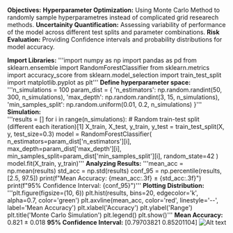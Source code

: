 **Objectives:** 
**Hyperparameter Optimization:** Using Monte Carlo Method to randomly sample hyperparametres instead of complicated grid researech methods. 
**Uncertainity Quantification:** Assessing variability of performance of the model across different test splits and parameter combinations. 
**Risk Evaluation:** Providing Confidence intervals and probability distributions for model accuracy. 

**Import Libraries:** 
'''import numpy as np
import pandas as pd
from sklearn.ensemble import RandomForestClassifier
from sklearn.metrics import accuracy_score
from sklearn.model_selection import train_test_split
import matplotlib.pyplot as plt''' 
**Define hyperparameter space:** 
'''n_simulations = 100
param_dist = {
    'n_estimators': np.random.randint(50, 300, n_simulations),
    'max_depth': np.random.randint(3, 15, n_simulations),
    'min_samples_split': np.random.uniform(0.01, 0.2, n_simulations)
}''' 
**Simulation:**  
'''results = []
for i in range(n_simulations):
    # Random train-test split (different each iteration)[1]
    X_train, X_test, y_train, y_test = train_test_split(X, y, test_size=0.3)
    model = RandomForestClassifier(
        n_estimators=param_dist['n_estimators'][i],
        max_depth=param_dist['max_depth'][i],
        min_samples_split=param_dist['min_samples_split'][i],
        random_state=42
    )
    model.fit(X_train, y_train)''' 
**Analyzing Results:** 
'''mean_acc = np.mean(results)
std_acc = np.std(results)
conf_95 = np.percentile(results, [2.5, 97.5])
print(f"Mean Accuracy: {mean_acc:.3f} ± {std_acc:.3f}")
print(f"95% Confidence Interval: {conf_95}")''' 
**Plotting Distribution:** 
'''plt.figure(figsize=(10, 6))
plt.hist(results, bins=20, edgecolor='k', alpha=0.7, color='green')
plt.axvline(mean_acc, color='red', linestyle='--', label='Mean Accuracy')
plt.xlabel('Accuracy')
plt.ylabel('Range')
plt.title('Monte Carlo Simulation')
plt.legend()
plt.show()''' 
**Mean Accuracy:** 0.821 ± 0.018
**95% Confidence Interval:** [0.79703821 0.85201104]
![Alt text](https://drive.google.com/file/d/1mRAQHVJy0UiyAvuTjz_R8cWCeTQ8Kclh/view?usp=drive_link) 












